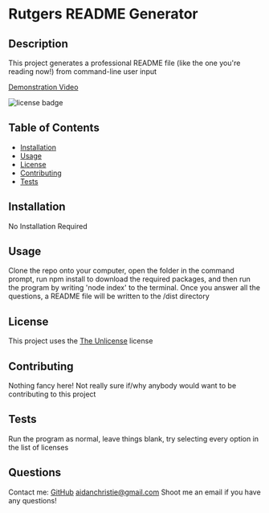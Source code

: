# Rutgers README Generator

  ## Description
  This project generates a professional README file (like the one you're reading now!) from command-line user input
  
  [Demonstration Video](https://youtu.be/rBtxV1yKpGE)

  ![license badge](https://img.shields.io/badge/license-The%20Unlicense-green)  

  ## Table of Contents

  - [Installation](#installation)
  - [Usage](#usage)
  - [License](#license)
  - [Contributing](#contributing)
  - [Tests](#tests)

  ## Installation
  No Installation Required

  ## Usage
  Clone the repo onto your computer, open the folder in the command prompt, run npm install to download the required packages, and then run the program by writing 'node index' to the terminal. Once you answer all the questions, a README file will be written to the /dist directory

  ## License
  This project uses the [The Unlicense](https://choosealicense.com/licenses/unlicense/) license

  ## Contributing
  Nothing fancy here! Not really sure if/why anybody would want to be contributing to this project

  ## Tests
  Run the program as normal, leave things blank, try selecting every option in the list of licenses
  
  ## Questions
  Contact me:
  [GitHub](https://github.com/owlbag)
  [aidanchristie@gmail.com](mailto:aidanchristie@gmail.com)
  Shoot me an email if you have any questions!
